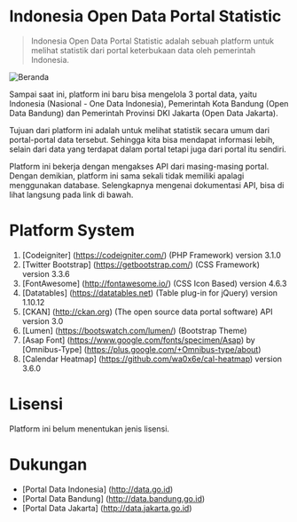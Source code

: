 # Indonesia Open Data Portal Statistic
> Indonesia Open Data Portal Statistic adalah sebuah platform untuk melihat statistik dari portal keterbukaan data oleh pemerintah Indonesia. 

![Beranda](https://raw.githubusercontent.com/tryfatur/datastatistik/master/assets/img/screenshots_01.png)

Sampai saat ini, platform ini baru bisa mengelola 3 portal data, yaitu Indonesia (Nasional - One Data Indonesia), 
Pemerintah Kota Bandung (Open Data Bandung) dan Pemerintah Provinsi DKI Jakarta (Open Data Jakarta).

Tujuan dari platform ini adalah untuk melihat statistik secara umum dari portal-portal data tersebut. Sehingga kita bisa mendapat informasi lebih, selain dari data yang terdapat dalam portal tetapi juga dari portal itu sendiri.

Platform ini bekerja dengan mengakses API dari masing-masing portal. Dengan demikian, platform ini sama sekali tidak memiliki apalagi menggunakan database. Selengkapnya mengenai dokumentasi API, bisa di lihat langsung pada link di bawah.

# Platform System
1. [Codeigniter] (https://codeigniter.com/) (PHP Framework) version 3.1.0
2. [Twitter Bootstrap] (https://getbootstrap.com/) (CSS Framework) version 3.3.6
3. [FontAwesome] (http://fontawesome.io/) (CSS Icon Based) version 4.6.3
4. [Datatables] (https://datatables.net) (Table plug-in for jQuery) version 1.10.12
5. [CKAN] (http://ckan.org) (The open source data portal software) API version 3.0
6. [Lumen] (https://bootswatch.com/lumen/) (Bootstrap Theme)
7. [Asap Font] (https://www.google.com/fonts/specimen/Asap) by [Omnibus-Type] (https://plus.google.com/+Omnibus-type/about)
8. [Calendar Heatmap] (https://github.com/wa0x6e/cal-heatmap) version 3.6.0

# Lisensi
Platform ini belum menentukan jenis lisensi.

# Dukungan
- [Portal Data Indonesia] (http://data.go.id)
- [Portal Data Bandung] (http://data.bandung.go.id)
- [Portal Data Jakarta] (http://data.jakarta.go.id)